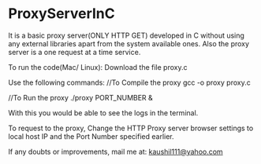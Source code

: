 # ProxyServerInC
It is a basic proxy server(ONLY HTTP GET) developed in C without using any external libraries apart from the system available ones. Also the proxy server is a one request at a time service.

To run the code(Mac/ Linux):
Download the file proxy.c

Use the following commands: 
//To Compile the proxy
gcc -o proxy proxy.c

//To Run the proxy
./proxy PORT_NUMBER &

With this you would be able to see the logs in the terminal.

To request to the proxy,
Change the HTTP Proxy server browser settings to local host IP and the Port Number specified earlier.

If any doubts or improvements, mail me at: kaushil111@yahoo.com
